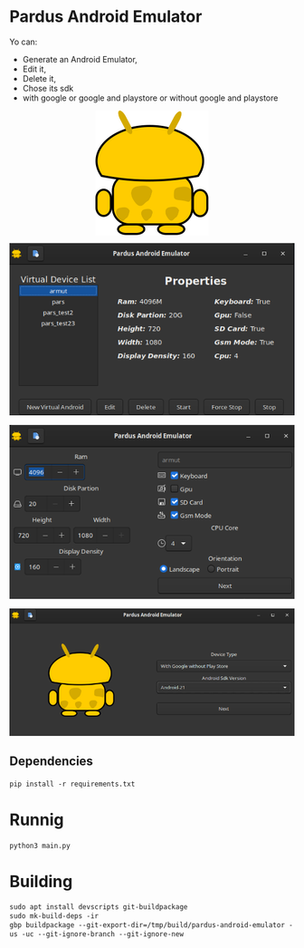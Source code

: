# Pardus Android Emulator

Yo can:
- Generate an Android Emulator,
- Edit it,
- Delete it,
- Chose its sdk
- with google or google and playstore or without google and playstore

<img src="data/logo.svg" width="200" style="display: block; margin-left: auto; margin-right: auto;">

![main](data/img/main.png)

![main](data/img/edit.png)

![main](data/img/new_device.png)

## Dependencies

`pip install -r requirements.txt`

# Runnig

`python3 main.py`

# Building

```console
sudo apt install devscripts git-buildpackage
sudo mk-build-deps -ir
gbp buildpackage --git-export-dir=/tmp/build/pardus-android-emulator -us -uc --git-ignore-branch --git-ignore-new

```